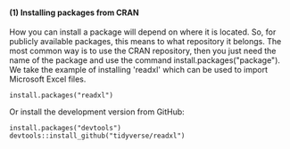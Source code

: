 #### (1) Installing packages from CRAN
How you can install a package will depend on where it is located. So, for publicly available packages, this means to what repository it belongs. The most common way is to use the CRAN repository, then you just need the name of the package and use the command install.packages("package"). We take the example of installing 'readxl' which can be used to import Microsoft Excel files.

```
install.packages("readxl")
```

Or install the development version from GitHub:

```
install.packages("devtools")
devtools::install_github("tidyverse/readxl")
```

